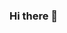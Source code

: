 ### Hi there 👋

<!--
**Cherrylingling/Cherrylingling** is a ✨ _special_ ✨ repository because its `README.md` (this file) appears on your GitHub profile.

Here are some ideas to get you started:

- 🌱 I’m currently learning studying software engineering
- 🤔 I’m looking for help with studying :) haha...
- 😄 Pronouns: she/her
- ⚡ Fun fact: I like food
-->
